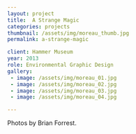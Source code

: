 ```yaml
---
layout: project
title:  A Strange Magic
categories: projects
thumbnail: /assets/img/moreau_thumb.jpg
permalink: a-strange-magic

client: Hammer Museum
year: 2013
role: Environmental Graphic Design
gallery:
 - image: /assets/img/moreau_01.jpg
 - image: /assets/img/moreau_02.jpg
 - image: /assets/img/moreau_03.jpg
 - image: /assets/img/moreau_04.jpg

---
```


Photos by Brian Forrest.